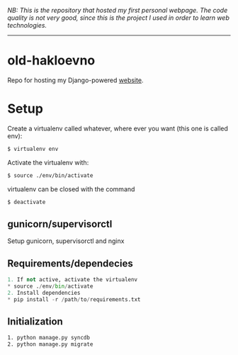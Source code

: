 *NB: This is the repository that hosted my first personal webpage. The code quality is not very good, since this is the project I used in order to learn web technologies.*

---

old-hakloevno
=======

Repo for hosting my Django-powered [website](https://hakloev.no).

# Setup #

Create a virtualenv called whatever, where ever you want (this one is called env):

```bash
$ virtualenv env
```

Activate the virtualenv with: 

```bash
$ source ./env/bin/activate
```

virtualenv can be closed with the command

```bash
$ deactivate
```

## gunicorn/supervisorctl #

Setup gunicorn, supervisorctl and nginx 

## Requirements/dependecies ##

```python
1. If not active, activate the virtualenv
* source ./env/bin/activate
2. Install dependencies
* pip install -r /path/to/requirements.txt
```

## Initialization ##

```bash
1. python manage.py syncdb
2. python manage.py migrate
```
